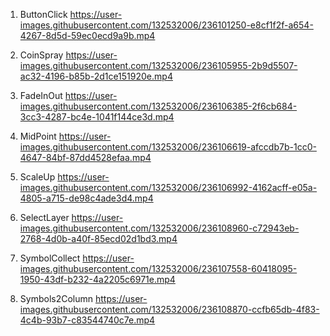 1. ButtonClick
https://user-images.githubusercontent.com/132532006/236101250-e8cf1f2f-a654-4267-8d5d-59ec0ecd9a9b.mp4

2. CoinSpray
https://user-images.githubusercontent.com/132532006/236105955-2b9d5507-ac32-4196-b85b-2d1ce151920e.mp4

3. FadeInOut
https://user-images.githubusercontent.com/132532006/236106385-2f6cb684-3cc3-4287-bc4e-1041f144ce3d.mp4

4. MidPoint
https://user-images.githubusercontent.com/132532006/236106619-afccdb7b-1cc0-4647-84bf-87dd4528efaa.mp4

5. ScaleUp
https://user-images.githubusercontent.com/132532006/236106992-4162acff-e05a-4805-a715-de98c4ade3d4.mp4

6. SelectLayer
https://user-images.githubusercontent.com/132532006/236108960-c72943eb-2768-4d0b-a40f-85ecd02d1bd3.mp4

7. SymbolCollect
https://user-images.githubusercontent.com/132532006/236107558-60418095-1950-43df-b232-4a2205c6971e.mp4

8. Symbols2Column
https://user-images.githubusercontent.com/132532006/236108870-ccfb65db-4f83-4c4b-93b7-c83544740c7e.mp4
